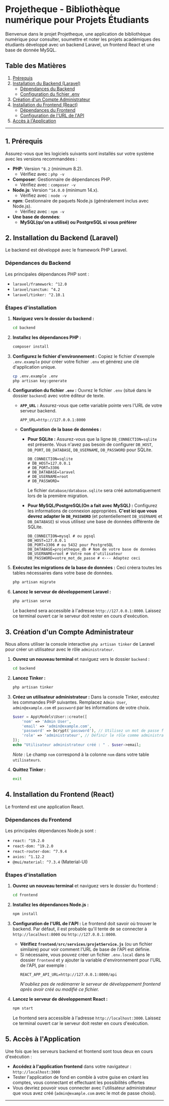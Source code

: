# Projetheque - Bibliothèque numérique pour Projets Étudiants

Bienvenue dans le projet Projetheque, une application de bibliothèque numérique pour consulter, soumettre et noter les projets académiques des étudiants développé avec un backend Laravel, un frontend React et une base de donnée MySQL.

## Table des Matières

1.  [Prérequis](#1-prérequis)
2.  [Installation du Backend (Laravel)](#2-installation-du-backend-laravel)
    *   [Dépendances du Backend](#dépendances-du-backend)
    *   [Configuration du fichier .env](#configuration-du-fichier-env)
3.  [Création d'un Compte Administrateur](#3-création-dun-compte-administrateur)
4.  [Installation du Frontend (React)](#4-installation-du-frontend-react)
    *   [Dépendances du Frontend](#dépendances-du-frontend)
    *   [Configuration de l'URL de l'API](#configuration-de-lurl-de-lapi)
5.  [Accès à l'Application](#5-accès-à-lapplication)

---

## 1. Prérequis

Assurez-vous que les logiciels suivants sont installés sur votre système avec les versions recommandées :

*   **PHP**: Version `^8.2` (minimum 8.2).
    *   Vérifiez avec : `php -v`
*   **Composer**: Gestionnaire de dépendances PHP.
    *   Vérifiez avec : `composer -v`
*   **Node.js**: Version `^14.0.0` (minimum 14.x).
    *   Vérifiez avec : `node -v`
*   **npm**: Gestionnaire de paquets Node.js (généralement inclus avec Node.js).
    *   Vérifiez avec : `npm -v`
*   **Une base de données**:
    *   **MySQL(qu'on a utilisé) ou PostgreSQL si vous préférer**

## 2. Installation du Backend (Laravel)

Le backend est développé avec le framework PHP Laravel.

### Dépendances du Backend

Les principales dépendances PHP sont :
*   `laravel/framework: ^12.0`
*   `laravel/sanctum: ^4.2`
*   `laravel/tinker: ^2.10.1`

### Étapes d'installation

1.  **Naviguez vers le dossier du backend :**
    ```bash
    cd backend
    ```

2.  **Installez les dépendances PHP :**
    ```bash
    composer install
    ```

3.  **Configurez le fichier d'environnement :**
    Copiez le fichier d'exemple `.env.example` pour créer votre fichier `.env` et générez une clé d'application unique.
    ```bash
    cp .env.example .env
    php artisan key:generate
    ```

4.  **Configuration du fichier `.env` :**
    Ouvrez le fichier `.env` (situé dans le dossier `backend`) avec votre éditeur de texte.

    *   **`APP_URL` :** Assurez-vous que cette variable pointe vers l'URL de votre serveur backend.
        ```dotenv
        APP_URL=http://127.0.0.1:8000
        ```

    *   **Configuration de la base de données :**
        *   **Pour SQLite :**
            Assurez-vous que la ligne `DB_CONNECTION=sqlite` est présente. Vous n'avez pas besoin de configurer `DB_HOST`, `DB_PORT`, `DB_DATABASE`, `DB_USERNAME`, `DB_PASSWORD` pour SQLite.
            ```dotenv
            DB_CONNECTION=sqlite
            # DB_HOST=127.0.0.1
            # DB_PORT=3306
            # DB_DATABASE=laravel
            # DB_USERNAME=root
            # DB_PASSWORD=
            ```
            Le fichier `database/database.sqlite` sera créé automatiquement lors de la première migration.

        *   **Pour MySQL/PostgreSQL(On a fait avec MySQL) :**
            Configurez les informations de connexion appropriées. **C'est ici que vous devrez adapter le `DB_PASSWORD`** (et potentiellement `DB_USERNAME` et `DB_DATABASE`) si vous utilisez une base de données différente de SQLite.
            ```dotenv
            DB_CONNECTION=mysql # ou pgsql
            DB_HOST=127.0.0.1
            DB_PORT=3306 # ou 5432 pour PostgreSQL
            DB_DATABASE=projetheque_db # Nom de votre base de données
            DB_USERNAME=root # Votre nom d'utilisateur
            DB_PASSWORD=votre_mot_de_passe # <--- Adaptez ceci
            ```

5.  **Exécutez les migrations de la base de données :**
    Ceci créera toutes les tables nécessaires dans votre base de données.
    ```bash
    php artisan migrate
    ```

6.  **Lancez le serveur de développement Laravel :**
    ```bash
    php artisan serve
    ```
    Le backend sera accessible à l'adresse `http://127.0.0.1:8000`. Laissez ce terminal ouvert car le serveur doit rester en cours d'exécution.

## 3. Création d'un Compte Administrateur

Nous allons utiliser la console interactive `php artisan tinker` de Laravel pour créer un utilisateur avec le rôle `administrateur`.

1.  **Ouvrez un nouveau terminal** et naviguez vers le dossier `backend` :
    ```bash
    cd backend
    ```

2.  **Lancez Tinker :**
    ```bash
    php artisan tinker
    ```

3.  **Créez un utilisateur administrateur :**
    Dans la console Tinker, exécutez les commandes PHP suivantes. Remplacez `Admin User`, `admin@example.com` et `password` par les informations de votre choix.

    ```php
    $user = App\Models\User::create([
        'nom' => 'Admin User',
        'email' => 'admin@example.com',
        'password' => bcrypt('password'), // Utilisez un mot de passe fort
        'role' => 'administrateur', // Définir le rôle comme administrateur
    ]);
    echo "Utilisateur administrateur créé : " . $user->email;
    ```
    *Note :* Le champ `nom` correspond à la colonne `nom` dans votre table `utilisateurs`.

4.  **Quittez Tinker :**
    ```bash
    exit
    ```

## 4. Installation du Frontend (React)

Le frontend est une application React.

### Dépendances du Frontend

Les principales dépendances Node.js sont :
*   `react: ^19.2.0`
*   `react-dom: ^19.2.0`
*   `react-router-dom: ^7.9.4`
*   `axios: ^1.12.2`
*   `@mui/material: ^7.3.4` (Material-UI)

### Étapes d'installation

1.  **Ouvrez un nouveau terminal** et naviguez vers le dossier du frontend :
    ```bash
    cd frontend
    ```

2.  **Installez les dépendances Node.js :**
    ```bash
    npm install
    ```

3.  **Configuration de l'URL de l'API :**
    Le frontend doit savoir où trouver le backend. Par défaut, il est probable qu'il tente de se connecter à `http://localhost:8000` ou `http://127.0.0.1:8000`.

    *   **Vérifiez `frontend/src/services/projetService.js`** (ou un fichier similaire) pour voir comment l'URL de base de l'API est définie.
    *   Si nécessaire, vous pouvez créer un fichier `.env.local` dans le dossier `frontend` et y ajouter la variable d'environnement pour l'URL de l'API, par exemple :
        ```dotenv
        REACT_APP_API_URL=http://127.0.0.1:8000/api
        ```
        *N'oubliez pas de redémarrer le serveur de développement frontend après avoir créé ou modifié ce fichier.*

4.  **Lancez le serveur de développement React :**
    ```bash
    npm start
    ```
    Le frontend sera accessible à l'adresse `http://localhost:3000`. Laissez ce terminal ouvert car le serveur doit rester en cours d'exécution.

## 5. Accès à l'Application

Une fois que les serveurs backend et frontend sont tous deux en cours d'exécution :

*   **Accédez à l'application frontend** dans votre navigateur : `http://localhost:3000`
*   Tester l'application de fond en comble à votre guise en créant les comptes, vous connectant et effectuant les possibilités offertes
*   Vous devriez pouvoir vous connecter avec l'utilisateur administrateur que vous avez créé (`admin@example.com` avec le mot de passe choisi).

---
